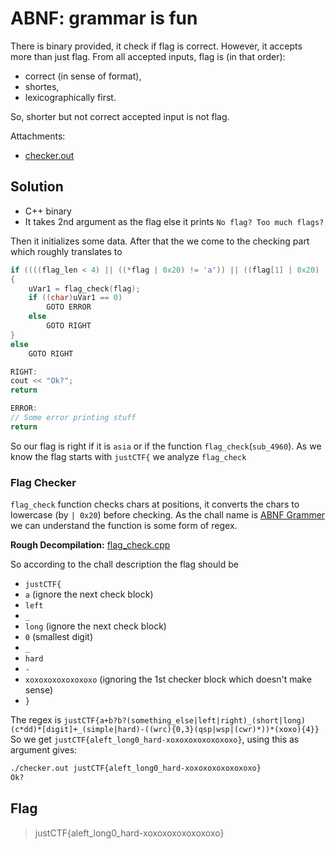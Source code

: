 # ABNF: grammar is fun

There is binary provided, it check if flag is correct. However, it accepts more than just flag.
From all accepted inputs, flag is (in that order):

* correct (in sense of format),
* shortes,
* lexicographically first.

So, shorter but not correct accepted input is not flag.

Attachments:
* [checker.out](./checker.out)

## Solution

- C++ binary
- It takes 2nd argument as the flag else it prints `No flag? Too much flags?`

Then it initializes some data.
After that the we come to the checking part which roughly translates to
```cpp
if ((((flag_len < 4) || ((*flag | 0x20) != 'a')) || ((flag[1] | 0x20) != 's')) || (((flag[2] | 0x20) != 'i' || ((flag[3] | 0x20) != 'a'))))
{
	uVar1 = flag_check(flag);
	if ((char)uVar1 == 0)
		GOTO ERROR
	else
		GOTO RIGHT
}
else
	GOTO RIGHT

RIGHT:
cout << "Ok?";
return

ERROR:
// Some error printing stuff
return
```

So our flag is right if it is `asia` or if the function `flag_check`(`sub_4960`). As we know the flag starts with `justCTF{` we analyze `flag_check`

### Flag Checker

`flag_check` function checks chars at positions, it converts the chars to lowercase (by `| 0x20`) before checking.
As the chall name is [ABNF Grammer](https://en.wikipedia.org/wiki/Augmented_Backus%E2%80%93Naur_form) we can understand the function is some form of regex.

**Rough Decompilation:** [flag_check.cpp](./flag_check.cpp)

So according to the chall description the flag should be
- `justCTF{`
- `a`					(ignore the next check block)
- `left`
- `_`
- `long`				(ignore the next check block)
- `0`					(smallest digit)
- `_`
- `hard`
- `-`
- `xoxoxoxoxoxoxoxo`	(ignoring the 1st checker block which doesn't make sense)
- `}`

The regex is `justCTF{a+b?b?(something_else|left|right)_(short|long)(c*dd)*[digit]+_(simple|hard)-((wrc){0,3}(qsp|wsp|(cwr)*))*(xoxo){4}}`
So we get `justCTF{aleft_long0_hard-xoxoxoxoxoxoxoxo}`, using this as argument gives:
```bash
./checker.out justCTF{aleft_long0_hard-xoxoxoxoxoxoxoxo}
Ok?
```

## Flag
> justCTF{aleft_long0_hard-xoxoxoxoxoxoxoxo}
